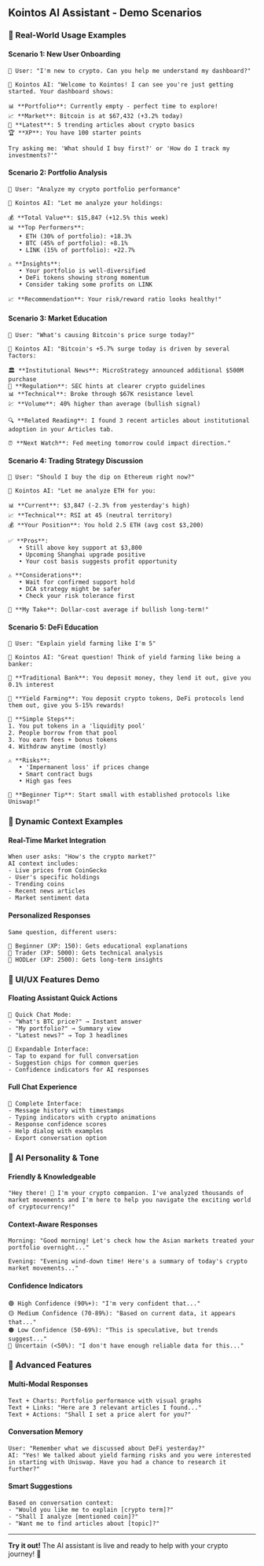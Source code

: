 ## Kointos AI Assistant - Demo Scenarios

### 🎯 Real-World Usage Examples

#### Scenario 1: New User Onboarding
```
👤 User: "I'm new to crypto. Can you help me understand my dashboard?"

🤖 Kointos AI: "Welcome to Kointos! I can see you're just getting started. Your dashboard shows:

📊 **Portfolio**: Currently empty - perfect time to explore!
📈 **Market**: Bitcoin is at $67,432 (+3.2% today)
📰 **Latest**: 5 trending articles about crypto basics
🏆 **XP**: You have 100 starter points

Try asking me: 'What should I buy first?' or 'How do I track my investments?'"
```

#### Scenario 2: Portfolio Analysis
```
👤 User: "Analyze my crypto portfolio performance"

🤖 Kointos AI: "Let me analyze your holdings:

💰 **Total Value**: $15,847 (+12.5% this week)
📊 **Top Performers**: 
   • ETH (30% of portfolio): +18.3%
   • BTC (45% of portfolio): +8.1%
   • LINK (15% of portfolio): +22.7%

⚠️ **Insights**:
   • Your portfolio is well-diversified
   • DeFi tokens showing strong momentum
   • Consider taking some profits on LINK

📈 **Recommendation**: Your risk/reward ratio looks healthy!"
```

#### Scenario 3: Market Education
```
👤 User: "What's causing Bitcoin's price surge today?"

🤖 Kointos AI: "Bitcoin's +5.7% surge today is driven by several factors:

🏛️ **Institutional News**: MicroStrategy announced additional $500M purchase
📜 **Regulation**: SEC hints at clearer crypto guidelines 
📊 **Technical**: Broke through $67K resistance level
💹 **Volume**: 40% higher than average (bullish signal)

🔍 **Related Reading**: I found 3 recent articles about institutional adoption in your Articles tab.

⏰ **Next Watch**: Fed meeting tomorrow could impact direction."
```

#### Scenario 4: Trading Strategy Discussion
```
👤 User: "Should I buy the dip on Ethereum right now?"

🤖 Kointos AI: "Let me analyze ETH for you:

📊 **Current**: $3,847 (-2.3% from yesterday's high)
📈 **Technical**: RSI at 45 (neutral territory)
💰 **Your Position**: You hold 2.5 ETH (avg cost $3,200)

✅ **Pros**:
   • Still above key support at $3,800
   • Upcoming Shanghai upgrade positive
   • Your cost basis suggests profit opportunity

⚠️ **Considerations**:
   • Wait for confirmed support hold
   • DCA strategy might be safer
   • Check your risk tolerance first

🎯 **My Take**: Dollar-cost average if bullish long-term!"
```

#### Scenario 5: DeFi Education
```
👤 User: "Explain yield farming like I'm 5"

🤖 Kointos AI: "Great question! Think of yield farming like being a banker:

🏦 **Traditional Bank**: You deposit money, they lend it out, give you 0.1% interest

🌾 **Yield Farming**: You deposit crypto tokens, DeFi protocols lend them out, give you 5-15% rewards!

📝 **Simple Steps**:
1. You put tokens in a 'liquidity pool'
2. People borrow from that pool
3. You earn fees + bonus tokens
4. Withdraw anytime (mostly)

⚠️ **Risks**: 
   • 'Impermanent loss' if prices change
   • Smart contract bugs
   • High gas fees

🎯 **Beginner Tip**: Start small with established protocols like Uniswap!"
```

### 🔄 Dynamic Context Examples

#### Real-Time Market Integration
```
When user asks: "How's the crypto market?"
AI context includes:
- Live prices from CoinGecko
- User's specific holdings
- Trending coins
- Recent news articles
- Market sentiment data
```

#### Personalized Responses
```
Same question, different users:

👤 Beginner (XP: 150): Gets educational explanations
👤 Trader (XP: 5000): Gets technical analysis
👤 HODLer (XP: 2500): Gets long-term insights
```

### 🎨 UI/UX Features Demo

#### Floating Assistant Quick Actions
```
💬 Quick Chat Mode:
- "What's BTC price?" → Instant answer
- "My portfolio?" → Summary view
- "Latest news?" → Top 3 headlines

🔄 Expandable Interface:
- Tap to expand for full conversation
- Suggestion chips for common queries
- Confidence indicators for AI responses
```

#### Full Chat Experience
```
📱 Complete Interface:
- Message history with timestamps
- Typing indicators with crypto animations  
- Response confidence scores
- Help dialog with examples
- Export conversation option
```

### 🧪 AI Personality & Tone

#### Friendly & Knowledgeable
```
"Hey there! 👋 I'm your crypto companion. I've analyzed thousands of market movements and I'm here to help you navigate the exciting world of cryptocurrency!"
```

#### Context-Aware Responses
```
Morning: "Good morning! Let's check how the Asian markets treated your portfolio overnight..."

Evening: "Evening wind-down time! Here's a summary of today's crypto market movements..."
```

#### Confidence Indicators
```
🟢 High Confidence (90%+): "I'm very confident that..."
🟡 Medium Confidence (70-89%): "Based on current data, it appears that..."
🟠 Low Confidence (50-69%): "This is speculative, but trends suggest..."
🔴 Uncertain (<50%): "I don't have enough reliable data for this..."
```

### 🚀 Advanced Features

#### Multi-Modal Responses
```
Text + Charts: Portfolio performance with visual graphs
Text + Links: "Here are 3 relevant articles I found..."
Text + Actions: "Shall I set a price alert for you?"
```

#### Conversation Memory
```
User: "Remember what we discussed about DeFi yesterday?"
AI: "Yes! We talked about yield farming risks and you were interested in starting with Uniswap. Have you had a chance to research it further?"
```

#### Smart Suggestions
```
Based on conversation context:
- "Would you like me to explain [crypto term]?"
- "Shall I analyze [mentioned coin]?"
- "Want me to find articles about [topic]?"
```

---

**Try it out!** The AI assistant is live and ready to help with your crypto journey! 🚀
